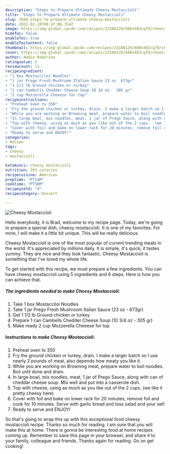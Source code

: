 ```yaml
---
description: "Steps to Prepare Ultimate Cheesy Mostaccioli"
title: "Steps to Prepare Ultimate Cheesy Mostaccioli"
slug: 3040-steps-to-prepare-ultimate-cheesy-mostaccioli
date: 2022-02-10T08:47:06.354Z
image: https://img-global.cpcdn.com/recipes/23186129/680x482cq70/cheesy-mostaccioli-recipe-main-photo.jpg
hideToc: false
enableToc: true
enableTocContent: false
thumbnail: https://img-global.cpcdn.com/recipes/23186129/680x482cq70/cheesy-mostaccioli-recipe-main-photo.jpg
cover: https://img-global.cpcdn.com/recipes/23186129/680x482cq70/cheesy-mostaccioli-recipe-main-photo.jpg
author: Addie Roberson
ratingvalue: 5
reviewcount: 11
recipeingredient:
- "1 box Mostacciloi Noodles"
- "1 jar Prego Fresh Mushroom Italian Sauce 23 oz  673gr"
- "1 1/2 lb Ground chicken or turkey"
- "1 can Cambells Chedder Cheese Soup 10 34 oz   305 gr"
- "2 cup Mozzerella Cheeese for top"
recipeinstructions:
- "Preheat oven to 350"
- "Fry the ground chicken or turkey, drain. I make a larger batch so I use nearly 2 pounds of meat, also depends how meaty you like it."
- "While you are working on Browning meat, prepare water to boil noodles.  Boil until done and drain."
- "In large bowl, mix noodles, meat, 1 jar of Prego Sauce, along with can of cheddar cheese soup. Mix well and put into a casserole dish."
- "Top with cheese, using as much as you like out of the 2 cups.  (we like it pretty cheesy here)"
- "Cover with foil and bake on lower rack for 20 minutes, remove foil and cook for 10 minutes. Serve with garlic bread and toss salad and your set!"
- "Ready to serve and ENJOY!"
categories:
- Recipe
tags:
- cheesy
- mostaccioli

katakunci: cheesy mostaccioli 
nutrition: 293 calories
recipecuisine: American
preptime: "PT14M"
cooktime: "PT38M"
recipeyield: "4"
recipecategory: Dessert

---
```



![Cheesy Mostaccioli](https://img-global.cpcdn.com/recipes/23186129/680x482cq70/cheesy-mostaccioli-recipe-main-photo.jpg)

Hello everybody, it is Brad, welcome to my recipe page. Today, we're going to prepare a special dish, cheesy mostaccioli. It is one of my favorites. For mine, I will make it a little bit unique. This will be really delicious.



Cheesy Mostaccioli is one of the most popular of current trending meals in the world. It's appreciated by millions daily. It is simple, it's quick, it tastes yummy. They are nice and they look fantastic. Cheesy Mostaccioli is something that I've loved my whole life.


To get started with this recipe, we must prepare a few ingredients. You can have cheesy mostaccioli using 5 ingredients and 6 steps. Here is how you can achieve that.

<!--inarticleads1-->

##### The ingredients needed to make Cheesy Mostaccioli:

1. Take 1 box Mostacciloi Noodles
1. Take 1 jar Prego Fresh Mushroom Italian Sauce (23 oz - 673gr)
1. Get 1 1/2 lb Ground chicken or turkey
1. Prepare 1 can Cambells Chedder Cheese Soup (10 3/4 oz  - 305 gr)
1. Make ready 2 cup Mozzerella Cheeese for top




<!--inarticleads2-->

##### Instructions to make Cheesy Mostaccioli:

1. Preheat oven to 350
1. Fry the ground chicken or turkey, drain. I make a larger batch so I use nearly 2 pounds of meat, also depends how meaty you like it.
1. While you are working on Browning meat, prepare water to boil noodles.  Boil until done and drain.
1. In large bowl, mix noodles, meat, 1 jar of Prego Sauce, along with can of cheddar cheese soup. Mix well and put into a casserole dish.
1. Top with cheese, using as much as you like out of the 2 cups.  (we like it pretty cheesy here)
1. Cover with foil and bake on lower rack for 20 minutes, remove foil and cook for 10 minutes. Serve with garlic bread and toss salad and your set!
1. Ready to serve and ENJOY!



So that's going to wrap this up with this exceptional food cheesy mostaccioli recipe. Thanks so much for reading. I am sure that you will make this at home. There is gonna be interesting food at home recipes coming up. Remember to save this page in your browser, and share it to your family, colleague and friends. Thanks again for reading. Go on get cooking!
